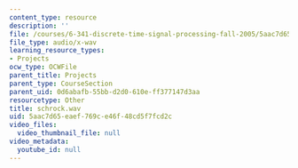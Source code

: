 ```yaml
---
content_type: resource
description: ''
file: /courses/6-341-discrete-time-signal-processing-fall-2005/5aac7d65eaef769ce46f48cd5f7fcd2c_schrock.wav
file_type: audio/x-wav
learning_resource_types:
- Projects
ocw_type: OCWFile
parent_title: Projects
parent_type: CourseSection
parent_uid: 0d6abafb-55bb-d2d0-610e-ff377147d3aa
resourcetype: Other
title: schrock.wav
uid: 5aac7d65-eaef-769c-e46f-48cd5f7fcd2c
video_files:
  video_thumbnail_file: null
video_metadata:
  youtube_id: null
---
```

